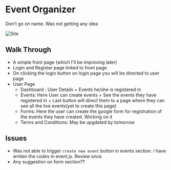 # Event Organizer
 Don't go on name. Was not getting any idea
 
![Site](https://github.com/chetanpandey1266/event-manager/blob/master/site-walk-through.gif)


## Walk Through
 - A simple front page (which I'll be improving later)
 - Login and Register page linked to front page
 - On clicking the login button on login page you will be directed to user page
 - User Page
   - Dashboard : User Details + Events he/she is registered in
   - Events: Here User can create events + See the events they have registered in + Last button will direct them to a page where they can see all the live events(yet to create this page)
   - Forms: Here the user can create the google form  for registration of the events they have created. Working on it
   - Terms and Conditions: May be upgdated by tomorrow
   
## Issues
 - Was not able to trigger `create new event` button in events section. I have wriiten the codes in event.js. Review once
 - Any suggestion on form section??
 
 
